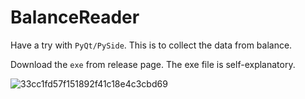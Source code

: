 # BalanceReader

Have a try with `` PyQt/PySide ``. This is to collect the data from balance.

Download the `` exe `` from release page. The exe file is self-explanatory.

![33cc1fd57f151892f41c18e4c3cbd69](https://github.com/github-young/BalanceReader/assets/19162282/8817e0a9-6e61-4e41-a5d9-ba71efa0ffa8)

